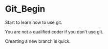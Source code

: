 # Git_Begin
Start to learn how to use git.

You are not a qualified coder if you don't use git.

Crearting a new branch is quick.
